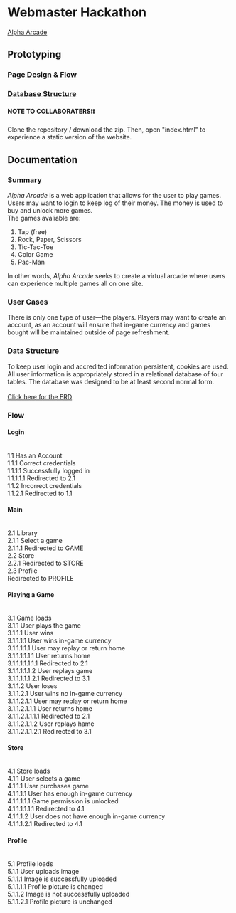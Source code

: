 # Webmaster Hackathon
[Alpha Arcade](www.google.com)

## Prototyping
### [Page Design & Flow](https://indiana-my.sharepoint.com/:p:/g/personal/gtnguyen_iu_edu/EXiy6fiQHO5Kk-9V8cNp_3sBMFEhdBp_koodIPwh8Hpe1A?e=6vHVMn)
### [Database Structure](https://github.com/alexbrahos/Webmaster_Hackathon/blob/main/erd.jpg)
#### NOTE TO COLLABORATERS❗️❗️
Clone the repository / download the zip. Then, open "index.html" to experience a static version of the website. 

## Documentation 
### Summary
*Alpha Arcade* is a web application that allows for the user to play games. Users may want to login to keep log of their money. The money is used to buy and unlock more games. 
<br>
The games avaliable are:
1. Tap (free)
2. Rock, Paper, Scissors
3. Tic-Tac-Toe
4. Color Game
5. Pac-Man

In other words, *Alpha Arcade* seeks to create a virtual arcade where users can experience multiple games all on one site. 

### User Cases
There is only one type of user—the players. Players may want to create an account, as an account will ensure that in-game currency and games bought will be maintained outside of page refreshment. 

### Data Structure
To keep user login and accredited information persistent, cookies are used. All user information is appropriately stored in a relational database of four tables. The database was designed to be at least second normal form.  
<br>
[Click here for the ERD](https://github.com/alexbrahos/Webmaster_Hackathon/blob/main/erd.jpg)

### Flow 
#### Login 
<br>1.1 Has an Account
<br>1.1.1 Correct credentials 
<br>1.1.1.1 Successfully logged in
<br>1.1.1.1.1 Redirected to 2.1
<br>1.1.2 Incorrect credentials 
<br>1.1.2.1 Redirected to 1.1
#### Main
<br>2.1 Library
<br>2.1.1 Select a game
<br>2.1.1.1 Redirected to GAME
<br>2.2 Store
<br>2.2.1 Redirected to STORE
<br>2.3 Profile
<br> Redirected to PROFILE
#### Playing a Game 
<br>3.1 Game loads 
<br>3.1.1 User plays the game 
<br>3.1.1.1 User wins
<br>3.1.1.1.1 User wins in-game currency 
<br>3.1.1.1.1.1 User may replay or return home
<br>3.1.1.1.1.1.1 User returns home
<br>3.1.1.1.1.1.1.1 Redirected to 2.1
<br>3.1.1.1.1.1.2 User replays game
<br>3.1.1.1.1.1.2.1 Redirected to 3.1
<br>3.1.1.2 User loses
<br>3.1.1.2.1 User wins no in-game currency
<br>3.1.1.2.1.1 User may replay or return home 
<br>3.1.1.2.1.1.1 User returns home
<br>3.1.1.2.1.1.1.1 Redirected to 2.1
<br>3.1.1.2.1.1.2 User replays hame
<br>3.1.1.2.1.1.2.1 Redirected to 3.1
#### Store
<br>4.1 Store loads
<br>4.1.1 User selects a game
<br>4.1.1.1 User purchases game 
<br>4.1.1.1.1 User has enough in-game currency
<br>4.1.1.1.1.1 Game permission is unlocked
<br>4.1.1.1.1.1.1 Redirected to 4.1
<br>4.1.1.1.2 User does not have enough in-game currency
<br>4.1.1.1.2.1 Redirected to 4.1
#### Profile 
<br>5.1 Profile loads
<br>5.1.1 User uploads image 
<br>5.1.1.1 Image is successfully uploaded 
<br>5.1.1.1.1 Profile picture is changed 
<br>5.1.1.2 Image is not successfully uploaded 
<br>5.1.1.2.1 Profile picture is unchanged
